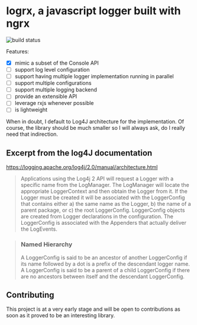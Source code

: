 # logrx, a javascript logger built with ngrx

![build status](https://travis-ci.org/oliamb/logrx.svg?branch=master)

Features:

- [x] mimic a subset of the Console API
- [ ] support log level configuration
- [ ] support having multiple logger  implementation running in parallel
- [ ] support multiple configurations
- [ ] support multiple logging backend
- [ ] provide an extensible API
- [ ] leverage rxjs whenever possible
- [ ] is lightweight

When in doubt, I default to Log4J architecture for the implementation. Of course, the library should be much smaller so I will always ask, do I really need that indirection.

## Excerpt from the log4J documentation

https://logging.apache.org/log4j/2.0/manual/architecture.html

> Applications using the Log4j 2 API will request a Logger with a specific name from the LogManager. The LogManager will locate the appropriate LoggerContext and then obtain the Logger from it. If the Logger must be created it will be associated with the LoggerConfig that contains either a) the same name as the Logger, b) the name of a parent package, or c) the root LoggerConfig. LoggerConfig objects are created from Logger declarations in the configuration. The LoggerConfig is associated with the Appenders that actually deliver the LogEvents.

> ### Named Hierarchy
>
> A LoggerConfig is said to be an ancestor of another LoggerConfig if its name followed by a dot is a prefix of the descendant logger name. A LoggerConfig is said to be a parent of a child LoggerConfig if there are no ancestors between itself and the descendant LoggerConfig.

## Contributing

This project is at a very early stage and will be open to contributions as soon as it proved to be an interesting library.

